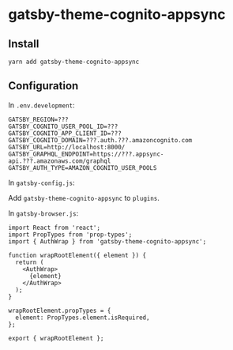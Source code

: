 # gatsby-theme-cognito-appsync

## Install

    yarn add gatsby-theme-cognito-appsync

## Configuration

In `.env.development`:

    GATSBY_REGION=???
    GATSBY_COGNITO_USER_POOL_ID=???
    GATSBY_COGNITO_APP_CLIENT_ID=???
    GATSBY_COGNITO_DOMAIN=???.auth.???.amazoncognito.com
    GATSBY_URL=http://localhost:8000/
    GATSBY_GRAPHQL_ENDPOINT=https://???.appsync-api.???.amazonaws.com/graphql
    GATSBY_AUTH_TYPE=AMAZON_COGNITO_USER_POOLS

In `gatsby-config.js`:

Add `gatsby-theme-cognito-appsync` to `plugins`.

In `gatsby-browser.js`:

    import React from 'react';
    import PropTypes from 'prop-types';
    import { AuthWrap } from 'gatsby-theme-cognito-appsync';

    function wrapRootElement({ element }) {
      return (
        <AuthWrap>
          {element}
        </AuthWrap>
      );
    }

    wrapRootElement.propTypes = {
      element: PropTypes.element.isRequired,
    };

    export { wrapRootElement };
